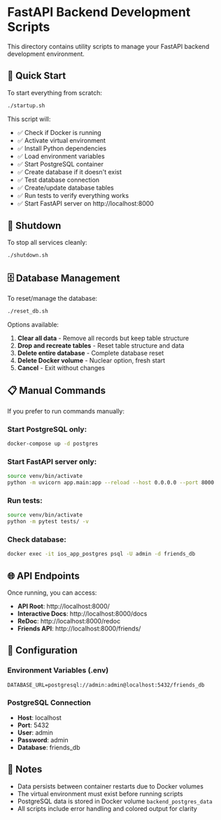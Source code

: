 # FastAPI Backend Development Scripts

This directory contains utility scripts to manage your FastAPI backend development environment.

## 🚀 Quick Start

To start everything from scratch:

```bash
./startup.sh
```

This script will:
- ✅ Check if Docker is running
- ✅ Activate virtual environment
- ✅ Install Python dependencies
- ✅ Load environment variables
- ✅ Start PostgreSQL container
- ✅ Create database if it doesn't exist
- ✅ Test database connection
- ✅ Create/update database tables
- ✅ Run tests to verify everything works
- ✅ Start FastAPI server on http://localhost:8000

## 🛑 Shutdown

To stop all services cleanly:

```bash
./shutdown.sh
```

## 🗄️ Database Management

To reset/manage the database:

```bash
./reset_db.sh
```

Options available:
1. **Clear all data** - Remove all records but keep table structure
2. **Drop and recreate tables** - Reset table structure and data
3. **Delete entire database** - Complete database reset
4. **Delete Docker volume** - Nuclear option, fresh start
5. **Cancel** - Exit without changes

## 📋 Manual Commands

If you prefer to run commands manually:

### Start PostgreSQL only:
```bash
docker-compose up -d postgres
```

### Start FastAPI server only:
```bash
source venv/bin/activate
python -m uvicorn app.main:app --reload --host 0.0.0.0 --port 8000
```

### Run tests:
```bash
source venv/bin/activate
python -m pytest tests/ -v
```

### Check database:
```bash
docker exec -it ios_app_postgres psql -U admin -d friends_db
```

## 🌐 API Endpoints

Once running, you can access:
- **API Root**: http://localhost:8000/
- **Interactive Docs**: http://localhost:8000/docs
- **ReDoc**: http://localhost:8000/redoc
- **Friends API**: http://localhost:8000/friends/

## 🔧 Configuration

### Environment Variables (.env)
```
DATABASE_URL=postgresql://admin:admin@localhost:5432/friends_db
```

### PostgreSQL Connection
- **Host**: localhost
- **Port**: 5432
- **User**: admin
- **Password**: admin
- **Database**: friends_db

## 📝 Notes

- Data persists between container restarts due to Docker volumes
- The virtual environment must exist before running scripts
- PostgreSQL data is stored in Docker volume `backend_postgres_data`
- All scripts include error handling and colored output for clarity
